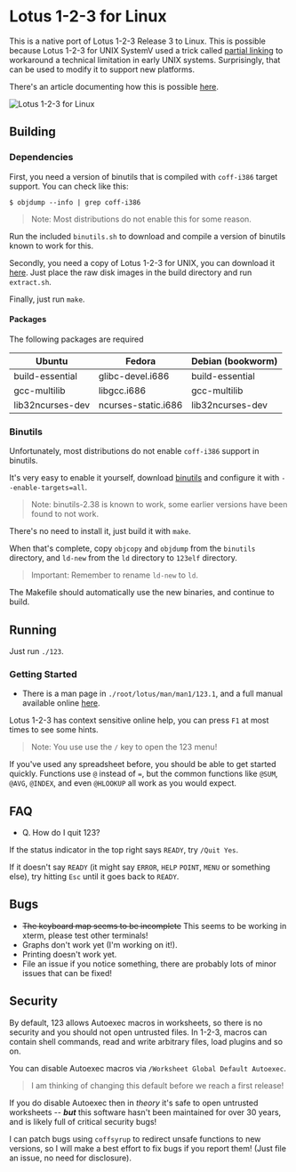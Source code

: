 # Lotus 1-2-3 for Linux

This is a native port of Lotus 1-2-3 Release 3 to Linux. This is possible
because Lotus 1-2-3 for UNIX SystemV used a trick called [partial
linking](https://sourceware.org/binutils/docs-2.38/ld/Options.html#:~:text=This%20is%20often%20called%20partial%20linking.) to workaround a technical limitation in early UNIX systems. Surprisingly, that can be used to modify it to support new platforms.

There's an article documenting how this is possible
[here](https://lock.cmpxchg8b.com/linux123.html).

![Lotus 1-2-3 for Linux](https://lock.cmpxchg8b.com/img/123linux.png)

## Building

### Dependencies

First, you need a version of binutils that is compiled with `coff-i386` target
support. You can check like this:

```
$ objdump --info | grep coff-i386
```

> Note: Most distributions do not enable this for some reason.

Run the included `binutils.sh` to download and compile a version of binutils known to work for this.

Secondly, you need a copy of Lotus 1-2-3 for UNIX, you can download it
[here](https://archive.org/details/123-unix). Just place the raw disk images in 
the build directory and run `extract.sh`.

Finally, just run `make`.

#### Packages

The following packages are required

| Ubuntu              | Fedora              | Debian (bookworm)
| ------------------- | ------------------- | -------------------
| build-essential     | glibc-devel.i686    | build-essential
| gcc-multilib        | libgcc.i686         | gcc-multilib
| lib32ncurses-dev    | ncurses-static.i686 | lib32ncurses-dev

### Binutils

Unfortunately, most distributions do not enable `coff-i386` support in binutils.

It's very easy to enable it yourself, download [binutils](https://www.gnu.org/software/binutils/) and configure it with `--enable-targets=all`.

> Note: binutils-2.38 is known to work, some earlier versions have been found to not work.

There's no need to install it, just build it with `make`.

When that's complete, copy `objcopy` and `objdump` from the `binutils` directory, and `ld-new` from the `ld` directory to `123elf` directory.

> Important: Remember to rename `ld-new` to `ld`.

The Makefile should automatically use the new binaries, and continue to build.

## Running

Just run `./123`.

### Getting Started

- There is a man page in `./root/lotus/man/man1/123.1`, and a full manual available online [here](https://archive.org/details/lotus-1-2-3-release-3.1-reference/Lotus%201-2-3%20Release%203.1%20-%20Tutorial).

Lotus 1-2-3 has context sensitive online help, you can press `F1` at most times to see some hints.

> Note: You use use the `/` key to open the 123 menu!

If you've used any spreadsheet before, you should be able to get started
quickly. Functions use `@` instead of `=`, but the common functions like
`@SUM`, `@AVG`, `@INDEX`, and even `@HLOOKUP` all work as you would expect.

## FAQ

- Q. How do I quit 123?

If the status indicator in the top right says `READY`, try `/Quit Yes`.

If it doesn't say `READY` (it might say `ERROR`, `HELP` `POINT`, `MENU` or
something else), try hitting `Esc` until it goes back to `READY`.

## Bugs

- ~~The keyboard map seems to be incomplete~~ This seems to be working in xterm, please test other terminals!
- Graphs don't work yet (I'm working on it!).
- Printing doesn't work yet.
- File an issue if you notice something, there are probably lots of minor issues that can be fixed!

## Security

By default, 123 allows Autoexec macros in worksheets, so there is no security
and you should not open untrusted files. In 1-2-3, macros can contain shell
commands, read and write arbitrary files, load plugins and so on.

You can disable Autoexec macros via `/Worksheet Global Default Autoexec`.

> I am thinking of changing this default before we reach a first release!

If you do disable Autoexec then in *theory* it's safe to open untrusted
worksheets -- ***but*** this software hasn't been maintained for over 30 years,
and is likely full of critical security bugs!

I can patch bugs using `coffsyrup` to redirect unsafe functions to new
versions, so I will make a best effort to fix bugs if you report them! (Just
file an issue, no need for disclosure).

